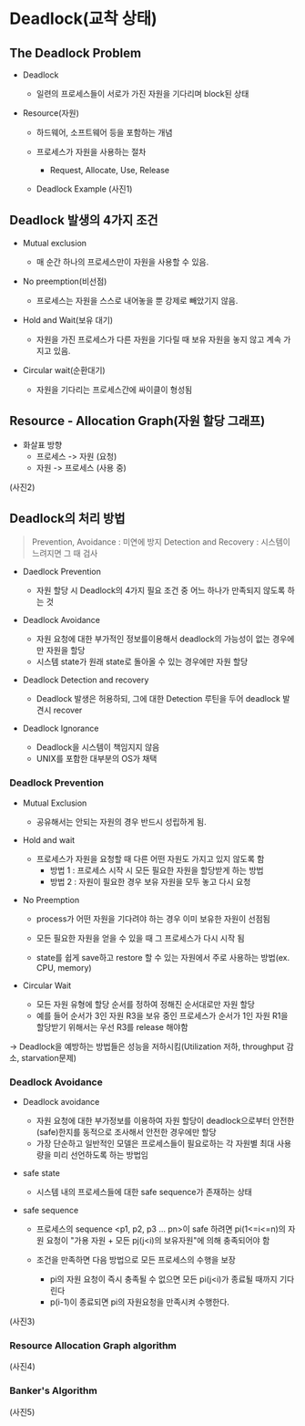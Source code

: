 # Deadlock(교착 상태)

## The Deadlock Problem

- Deadlock
  - 일련의 프로세스들이 서로가 가진 자원을 기다리며 block된 상태
  
- Resource(자원)
  - 하드웨어, 소프트웨어 등을 포함하는 개념
  - 프로세스가 자원을 사용하는 절차
    - Request, Allocate, Use, Release
  
  - Deadlock Example
  (사진1)
  
  
## Deadlock 발생의 4가지 조건

- Mutual exclusion
  - 매 순간 하나의 프로세스만이 자원을 사용할 수 있음.
- No preemption(비선점)
  - 프로세스는 자원을 스스로 내어놓을 뿐 강제로 빼았기지 않음.
- Hold and Wait(보유 대기)
  - 자원을 가진 프로세스가 다른 자원을 기다릴 때 보유 자원을 놓지 않고 계속 가지고 있음.
  
- Circular wait(순환대기)
  - 자원을 기다리는 프로세스간에 싸이클이 형성됨
 
 
## Resource - Allocation Graph(자원 할당 그래프)
- 화살표 방향
  - 프로세스 -> 자원 (요청)
  - 자원 -> 프로세스 (사용 중)


(사진2)

## Deadlock의 처리 방법
> Prevention, Avoidance : 미연에 방지
> Detection and Recovery : 시스템이 느려지면 그 때 검사


- Daedlock Prevention
  - 자원 할당 시 Deadlock의 4가지 필요 조건 중 어느 하나가 만족되지 않도록 하는 것
  
- Deadlock Avoidance
  - 자원 요청에 대한 부가적인 정보를이용해서 deadlock의 가능성이 없는 경우에만 자원을 할당
  - 시스템 state가 원래 state로 돌아올 수 있는 경우에만 자원 할당
  
- Deadlock Detection and recovery
  - Deadlock 발생은 허용하되, 그에 대한 Detection 루틴을 두어 deadlock 발견시 recover
  
- Deadlock Ignorance
  - Deadlock을 시스템이 책임지지 않음
  - UNIX를 포함한 대부분의 OS가 채택

### Deadlock Prevention
- Mutual Exclusion
  - 공유해서는 안되는 자원의 경우 반드시 성립하게 됨.
  
- Hold and wait
  - 프로세스가 자원을 요청할 때 다른 어떤 자원도 가지고 있지 않도록 함
    - 방법 1 : 프로세스 시작 시 모든 필요한 자원을 할당받게 하는 방법
    - 방법 2 : 자원이 필요한 경우 보유 자원을 모두 놓고 다시 요청
    
- No Preemption
  - process가 어떤 자원을 기다려야 하는 경우 이미 보유한 자원이 선점됨
  
  - 모든 필요한 자원을 얻을 수 있을 때 그 프로세스가 다시 시작 됨
  - state를 쉽게 save하고 restore 할 수 있는 자원에서 주로 사용하는 방법(ex. CPU, memory)
  
- Circular Wait
  - 모든 자원 유형에 할당 순서를 정하여 정해진 순서대로만 자원 할당
  - 예를 들어 순서가 3인 자원 R3을 보유 중인 프로세스가 순서가 1인 자원 R1을 할당받기 위해서는 우선 R3를 release 해야함
  
  
-> Deadlock을 예방하는 방법들은 성능을 저하시킴(Utilization 저하, throughput 감소, starvation문제)


### Deadlock Avoidance

- Deadlock avoidance
  - 자원 요청에 대한 부가정보를 이용하여 자원 할당이 deadlock으로부터 안전한(safe)한지를 동적으로 조사해서 안전한 경우에만 할당
  - 가장 단순하고 일반적인 모델은 프로세스들이 필요로하는 각 자원별 최대 사용량을 미리 선언하도록 하는 방법임

- safe state
  - 시스템 내의 프로세스들에 대한 safe sequence가 존재하는 상태
  
- safe sequence
  - 프로세스의 sequence <p1, p2, p3 ... pn>이 safe 하려면 pi(1<=i<=n)의 자원 요청이 "가용 자원 + 모든 pj(j<i)의 보유자원"에 의해 충족되어야 함
  
  - 조건을 만족하면 다음 방법으로 모든 프로세스의 수행을 보장
    - pi의 자원 요청이 즉시 충족될 수 없으면 모든 pi(j<i)가 종료될 때까지 기다린다
    - p(i-1)이 종료되면 pi의 자원요청을 만족시켜 수행한다.
    

(사진3)


### Resource Allocation Graph algorithm

(사진4)


### Banker's Algorithm
(사진5)

